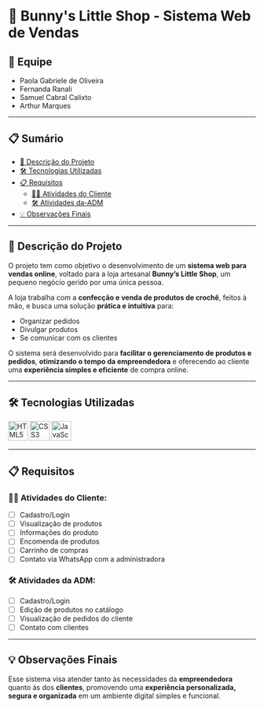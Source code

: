 # 🐰 Bunny's Little Shop - Sistema Web de Vendas

## 👥 Equipe
- Paola Gabriele de Oliveira  
- Fernanda Ranali  
- Samuel Cabral Calixto  
- Arthur Marques  

---

## 📋 Sumário

- [🧵 Descrição do Projeto](#-descrição-do-projeto)
- [🛠️ Tecnologias Utilizadas](#-tecnologias-utilizadas)
- [📋 Requisitos](#-requisitos)
  - [🧑‍💼 Atividades do Cliente](#-atividades-do-cliente)
  - [🛠️ Atividades da-ADM](#-atividades-da-adm)
- [💡 Observações Finais](#-observações-finais)

---

## 🧵 Descrição do Projeto

O projeto tem como objetivo o desenvolvimento de um **sistema web para vendas online**, voltado para a loja artesanal **Bunny’s Little Shop**, um pequeno negócio gerido por uma única pessoa.

A loja trabalha com a **confecção e venda de produtos de crochê**, feitos à mão, e busca uma solução **prática e intuitiva** para:

- Organizar pedidos  
- Divulgar produtos  
- Se comunicar com os clientes

O sistema será desenvolvido para **facilitar o gerenciamento de produtos e pedidos**, **otimizando o tempo da empreendedora** e oferecendo ao cliente uma **experiência simples e eficiente** de compra online.

---

## 🛠️ Tecnologias Utilizadas

<p align="left">
  <img src="https://cdn.jsdelivr.net/gh/devicons/devicon/icons/html5/html5-original.svg" height="40" alt="HTML5" />
  <img src="https://cdn.jsdelivr.net/gh/devicons/devicon/icons/css3/css3-original.svg" height="40" alt="CSS3" />
  <img src="https://cdn.jsdelivr.net/gh/devicons/devicon/icons/javascript/javascript-original.svg" height="40" alt="JavaScript" />
</p>

---

## 📋 Requisitos

### 🧑‍💼 Atividades do Cliente:
- [ ] Cadastro/Login  
- [ ] Visualização de produtos  
- [ ] Informações do produto  
- [ ] Encomenda de produtos  
- [ ] Carrinho de compras  
- [ ] Contato via WhatsApp com a administradora  

### 🛠️ Atividades da ADM:
- [ ] Cadastro/Login  
- [ ] Edição de produtos no catálogo  
- [ ] Visualização de pedidos do cliente  
- [ ] Contato com clientes  

---

## 💡 Observações Finais

Esse sistema visa atender tanto às necessidades da **empreendedora** quanto às dos **clientes**, promovendo uma **experiência personalizada, segura e organizada** em um ambiente digital simples e funcional.
